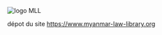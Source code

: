 ![logo MLL](https://www.myanmar-law-library.org/squelettes/images/logo.jpg?1491731422)

dépot du site https://www.myanmar-law-library.org






